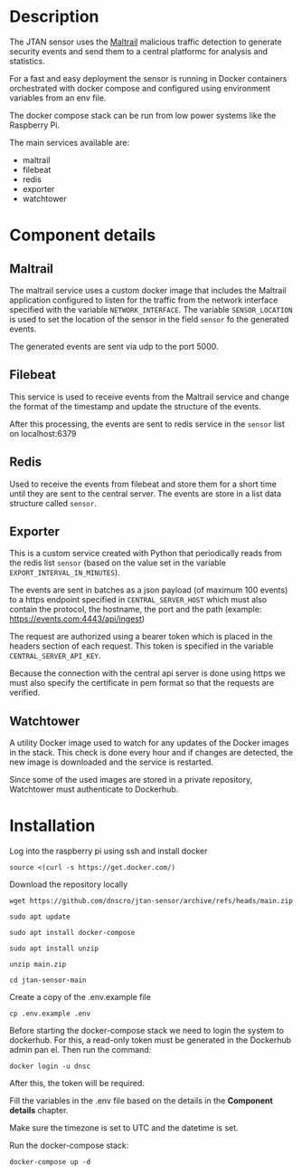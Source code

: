 # Description
The JTAN sensor uses the [Maltrail](https://github.com/stamparm/maltrail) malicious traffic detection to generate security events and send them to a central platformc for analysis and statistics.

For a fast and easy deployment the sensor is running in Docker containers orchestrated with docker compose and configured using environment variables from an env file. 

The docker compose stack can be run from low power systems like the Raspberry Pi.

The main services available are:
- maltrail
- filebeat
- redis
- exporter
- watchtower

# Component details
## Maltrail
The maltrail service uses a custom docker image that includes the Maltrail application configured to listen for the traffic from the network interface specified with the variable ```NETWORK_INTERFACE```. The variable ```SENSOR_LOCATION``` is used to set the location of the sensor in the field ```sensor``` fo the generated events.

The generated events are sent via udp to the port 5000.

## Filebeat
This service is used to receive events from the Maltrail service and change the format of the timestamp and update the structure of the events.

After this processing, the events are sent to redis service in the ```sensor``` list on localhost:6379

## Redis
Used to receive the events from filebeat and store them for a short time until they are sent to the central server. The events are store in a list data structure called ```sensor```.

## Exporter
This is a custom service created with Python that periodically reads from the redis list ```sensor``` (based on the value set in the variable ```EXPORT_INTERVAL_IN_MINUTES```).

The events are sent in batches as a json payload (of maximum 100 events) to a https endpoint specified in ```CENTRAL_SERVER_HOST``` which must also contain the protocol, the hostname, the port and the path (example: https://events.com:4443/api/ingest)

The request are authorized using a bearer token which is placed in the headers section of each request. This token is specified in the variable ```CENTRAL_SERVER_API_KEY```. 

Because the connection with the central api server is done using https we must also specify the certificate in pem format so that the requests are verified.

## Watchtower
A utility Docker image used to watch for any updates of the Docker images in the stack. This check is done every hour and if changes are detected, the new image is downloaded and the service is restarted.

Since some of the used images are stored in a private repository, Watchtower must authenticate to Dockerhub.


# Installation
Log into the raspberry pi using ssh and install docker
```
source <(curl -s https://get.docker.com/)
```

Download the repository locally
```
wget https://github.com/dnscro/jtan-sensor/archive/refs/heads/main.zip

sudo apt update

sudo apt install docker-compose

sudo apt install unzip

unzip main.zip

cd jtan-sensor-main
```

Create a copy of the .env.example file
```
cp .env.example .env
```

Before starting the docker-compose stack we need to login the system to dockerhub. For this, a read-only token must be generated in the Dockerhub admin pan el. Then run the command:
```
docker login -u dnsc
```
After this, the token will be required.


Fill the variables in the .env file based on the details in the **Component details** chapter.

Make sure the timezone is set to UTC and the datetime is set.

Run the docker-compose stack:
```
docker-compose up -d
```
